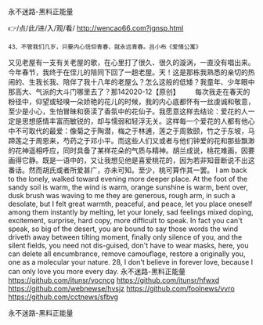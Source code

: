 
永不迷路-黑料正能量




👉/点/此/进/入/观/看/ http://wencao66.com?jgnsp.html




	43、不管我们几岁，只要内心信仰青春，就永远青春。吕小布《爱情公寓》
又见老屋有一支有关老屋的歌，在心里打了很久、很久的漩涡，一直没有唱出来。今年春节，我终于在侄儿的陪同下回了一趟老屋。天！这是那栋我熟悉的亲切的热闹的、生我长我、陪伴了我十八年的老屋么？怎么这般的低矮？我童年、少年眼中那高大、气派的大斗门哪里去了？那142020-12【原创】
　　每次我走在春天的粉径中，仰望或轻嗅一朵娇艳的花儿的时候，我的内心底都怀有一丝虔诚和敬意，至少是小心，生怕冒昧和亵渎了香氛中的花仙子。我愿意这样去结论：爱花的人一定是思想感情丰富而敏锐的，却与懦弱和轻浮无关。这样每一个爱花的人都有他心中不可取代的最爱：像菊之于陶潜，梅之于林逋，莲之于周敦颐，竹之于东坡，马蹄莲之于周恩来，芍药之于邓小平。而这些人们又或者与他们钟爱的花和那些飘渺的花神遥相呼应，同时具备了某样花朵的气质与精神。胡兰成说，桃花难画，因要画得它静。既是一语中的，又让我想见他是喜爱桃花的，因为若非知音断说不出这番话。然而胡氏或者所爱甚广，亦未可知。至少，桃可算作其一罢。
I am back to the lonely, walked toward evening more deeper place.
At the foot of the sandy soil is warm, the wind is warm, orange sunshine is warm, bent over, dusk brush was waving to me they are generous, rough arm, in such a desolate, but I felt great warmth, peaceful, and peace, let you place oneself among them instantly by melting, let your lonely, sad feelings mixed doping, excitement, surprise, hard copy, more difficult to speak.
In fact you can't speak, so big of the desert, you are bound to say those words the wind driveth away between tilting moment, finally only silence of you, and the silent fields, you need not dis-guised, don't have to wear masks, here, you can delete all encumbrance, remove camouflage, restore a originally you, one as a molecular your nature.
28, I don't believe in forever love, because I can only love you more every day.
永不迷路-黑料正能量 https://github.com/itunsr/vocncg
https://github.com/itunsr/hfwxd
https://github.com/webnewse/hvsjz
https://github.com/foolnews/vvro
https://github.com/cctnews/sfbvg





永不迷路-黑料正能量
